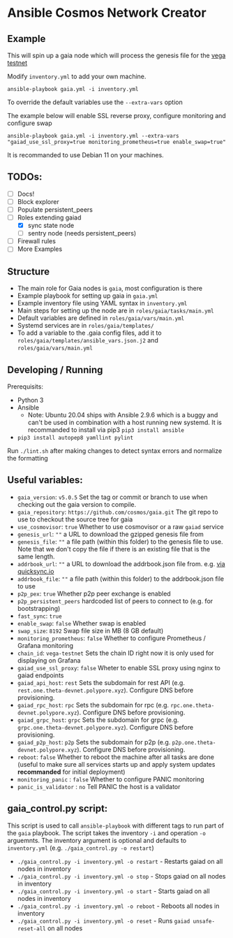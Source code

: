 # Ansible Cosmos Network Creator

## Example

This will spin up a gaia node which will process the genesis file for the [vega testnet](https://github.com/cosmos/vega-test/blob/master/public-testnet/modified_genesis_public_testnet/genesis.json.gz)

Modify `inventory.yml` to add your own machine.

```
ansible-playbook gaia.yml -i inventory.yml
```

To override the default variables use the `--extra-vars` option

The example below will enable SSL reverse proxy, configure monitoring and configure swap
```
ansible-playbook gaia.yml -i inventory.yml --extra-vars "gaiad_use_ssl_proxy=true monitoring_prometheus=true enable_swap=true"
```

It is recommanded to use Debian 11 on your machines.

## TODOs:

- [ ] Docs!
- [ ] Block explorer
- [ ] Populate persistent_peers
- [ ] Roles extending gaiad
	- [x] sync state node
	- [ ] sentry node (needs persistent_peers)
- [ ] Firewall rules
- [ ] More Examples

## Structure

- The main role for Gaia nodes is `gaia`, most configuration is there
- Example playbook for setting up gaia in `gaia.yml`
- Example inventory file using YAML syntax in `inventory.yml`
- Main steps for setting up the node are in `roles/gaia/tasks/main.yml`
- Default variables are defined in `roles/gaia/vars/main.yml`
- Systemd services are in `roles/gaia/templates/`
- To add a variable to the .gaia config files, add it to `roles/gaia/templates/ansible_vars.json.j2` and `roles/gaia/vars/main.yml`

## Developing / Running

Prerequisits:

- Python 3
- Ansible
  - Note: Ubuntu 20.04 ships with Ansible 2.9.6 which is a buggy and can't be used in combination with a host running new systemd. It is recommanded to install via pip3 `pip3 install ansible`
- `pip3 install autopep8 yamllint pylint`

Run `./lint.sh` after making changes to detect syntax errors and normalize the formatting

## Useful variables:

- `gaia_version`: `v5.0.5` Set the tag or commit or branch to use when checking out the gaia version to compile.
- `gaia_repository`: `https://github.com/cosmos/gaia.git` The git repo to use to checkout the source tree for gaia
- `use_cosmovisor`: `true` Whether to use cosmovisor or a raw `gaiad` service
- `genesis_url`: `""` a URL to download the gzipped genesis file from
- `genesis_file`: `""` a file path (within this folder) to the genesis file to use. Note that we don't copy the file if there is an existing file that is the same length.
- `addrbook_url`: `""` a URL to download the addrbook.json file from. e.g. [via quicksync.io](https://quicksync.io/addrbook.cosmos.json)
- `addrbook_file`: `""` a file path (within this folder) to the addrbook.json file to use
- `p2p_pex`: `true` Whether p2p peer exchange is enabled
- `p2p_persistent_peers` hardcoded list of peers to connect to (e.g. for bootstrapping)
- `fast_sync`: `true`
- `enable_swap`: `false` Whether swap is enabled
- `swap_size`: `8192` Swap file size in MB (8 GB default)
- `monitoring_prometheus`: `false` Whether to configure Prometheus / Grafana monitoring
- `chain_id`: `vega-testnet` Sets the chain ID right now it is only used for displaying on Grafana
- `gaiad_use_ssl_proxy`: `false` Wheter to enable SSL proxy using nginx to gaiad endpoints
- `gaiad_api_host`: `rest` Sets the subdomain for rest API (e.g. `rest.one.theta-devnet.polypore.xyz`). Configure DNS before provisioning.
- `gaiad_rpc_host`: `rpc` Sets the subdomain for rpc (e.g. `rpc.one.theta-devnet.polypore.xyz`). Configure DNS before provisioning.
- `gaiad_grpc_host`: `grpc` Sets the subdomain for grpc (e.g. `grpc.one.theta-devnet.polypore.xyz`). Configure DNS before provisioning.
- `gaiad_p2p_host`: `p2p` Sets the subdomain for p2p (e.g. `p2p.one.theta-devnet.polypore.xyz`). Configure DNS before provisioning.
- `reboot`: `false` Whether to reboot the machine after all tasks are done (useful to make sure all services starts up and apply system updates **recommanded** for initial deployment)
- `monitoring_panic` : `false` Whether to configure PANIC monitoring
- `panic_is_validator` : `no` Tell PANIC the host is a validator

## gaia_control.py script:
This script is used to call `ansible-playbook` with different tags to run part of the `gaia` playbook.
The script takes the inventory `-i` and operation `-o` arguemnts. The inventory argument is optional and defaults to `inventory.yml` (e.g. `./gaia_control.py -o restart`)
- `./gaia_control.py -i inventory.yml -o restart` - Restarts gaiad on all nodes in inventory
- `./gaia_control.py -i inventory.yml -o stop` - Stops gaiad on all nodes in inventory
- `./gaia_control.py -i inventory.yml -o start` - Starts gaiad on all nodes in inventory
- `./gaia_control.py -i inventory.yml -o reboot` - Reboots all nodes in inventory
- `./gaia_control.py -i inventory.yml -o reset` - Runs `gaiad unsafe-reset-all` on all nodes
